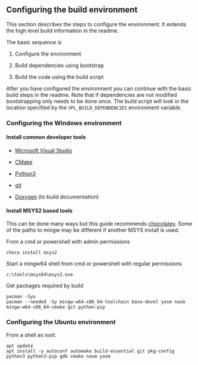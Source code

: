 ## Configuring the build environment

This section describes the steps to configure the environment. It extends the
high level build information in the readme.

The basic sequence is

1. Configure the environment

2. Build dependencies using bootstrap

3. Build the code using the build script

After you have configured the environment you can continue with the basic build
steps in the readme. Note that if dependencies are not modified bootstrapping
only needs to be done once. The build script will look in the location specified
by the `VPL_BUILD_DEPENDENCIES` environment variable.

### Configuring the Windows environment

#### Install common developer tools

- [Microsoft Visual Studio](https://visualstudio.microsoft.com/)

- [CMake](https://cmake.org/)

- [Python3](https://www.python.org/)

- [git](https://git-scm.com/)

- [Doxygen](http://www.doxygen.nl/) (to build documentation)

#### Install MSYS2 based tools

This can be done many ways but this guide recommends
[chocolatey](http://chocolatey.org). Some of the paths to mingw may be
different if another MSYS install is used.

From a cmd or powershell with admin permissions
```
choco install msys2
```

Start a mingw64 shell from cmd or powershell with regular permissions
```
c:\tools\msys64\msys2.exe
```

Get packages required by build
```
pacman -Syu
pacman --needed -Sy mingw-w64-x86_64-toolchain base-devel yasm nasm mingw-w64-x86_64-cmake git python-pip
```

### Configuring the Ubuntu environment

From a shell as root:
```
apt update
apt install -y autoconf automake build-essential git pkg-config python3 python3-pip gdb cmake nasm yasm
```
